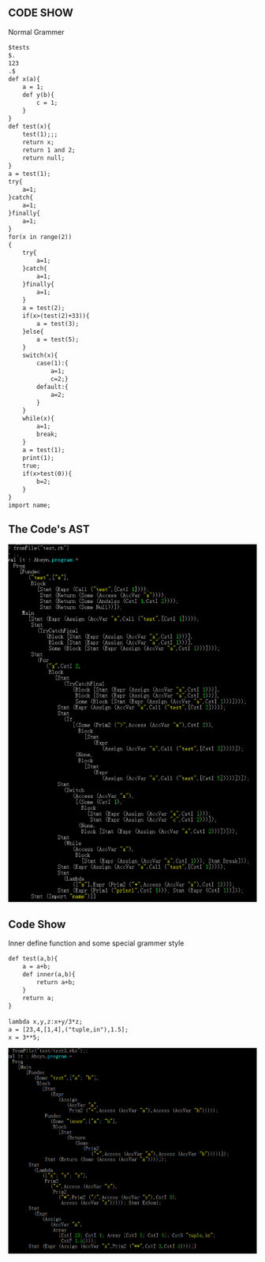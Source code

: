 ## CODE SHOW
Normal Grammer 
```
$tests
$.
123
.$
def x(a){
	a = 1;
	def y(b){
		c = 1;
	}
}
def test(x){
	test(1);;;
	return x;
	return 1 and 2;
	return null;
}
a = test(1);
try{
	a=1;
}catch{
	a=1;
}finally{
	a=1;
}
for(x in range(2))
{
	try{
		a=1;
	}catch{
		a=1;
	}finally{
		a=1;
	}
	a = test(2);
	if(x>(test(2)+33)){
		a = test(3);
	}else{
		a = test(5);
	}
	switch(x){
		case(1):{
			a=1;
			c=2;}
		default:{
			a=2;
		}	
	}
	while(x){
		a=1;
		break;
	}
	a = test(1);
	print(1);
	true;
	if(x>test(0)){
		b=2;
	}
}
import name;
```
## The Code's AST 

![1](Test_ScreenShot/1.png)


## Code Show
Inner define function and some special grammer style

```
def test(a,b){
	a = a+b;
	def inner(a,b){
		return a+b;
	}
	return a;
}

lambda x,y,z:x+y/3*z;
a = [23,4,[1,4],("tuple,in"),1.5];
x = 3**5;

```
![2](Test_ScreenShot/2.png)


